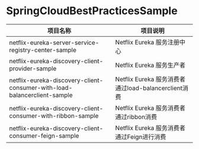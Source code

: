 # SpringCloudBestPracticesSample

|项目名称|项目说明|
|--|--|
|netflix-eureka-server-service-registry-center-sample|Netflix Eureka 服务注册中心|
|netflix-eureka-discovery-client-provider-sample|Netflix Eureka 服务生产者|
|netflix-eureka-discovery-client-consumer-with-load-balancerclient-sample|Netflix Eureka 服务消费者通过load-balancerclient消费|
|netflix-eureka-discovery-client-consumer-with-ribbon-sample|Netflix Eureka 服务消费者通过ribbon消费|
|netflix-eureka-discovery-client-consumer-feign-sample|Netflix Eureka 服务消费者通过Feign进行消费|
